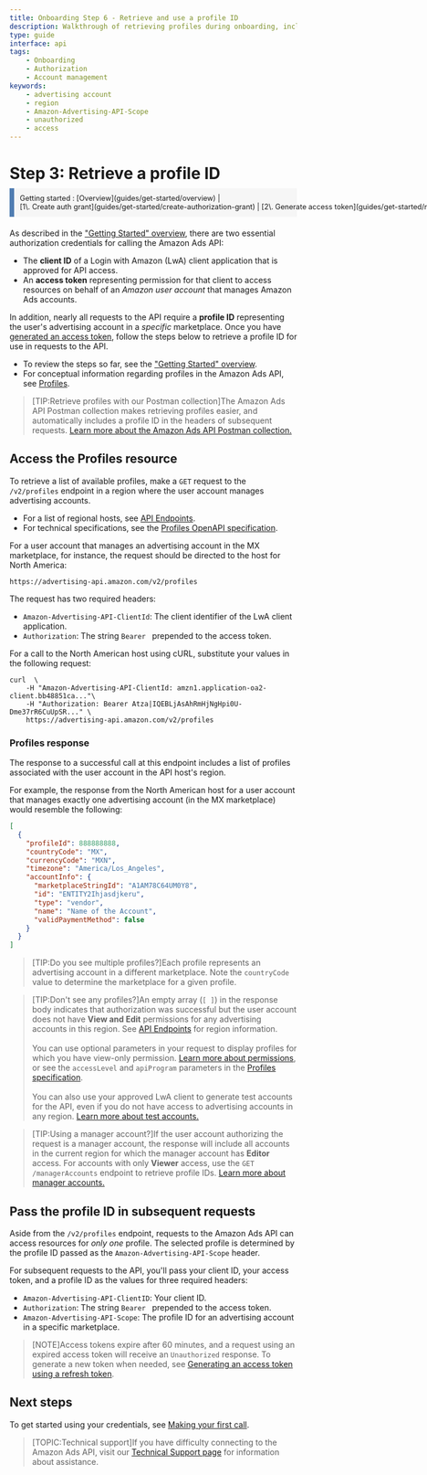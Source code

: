 ```yaml
---
title: Onboarding Step 6 - Retrieve and use a profile ID
description: Walkthrough of retrieving profiles during onboarding, including an explanation of how profiles relate to advertising accounts and marketplaces.
type: guide
interface: api
tags:
    - Onboarding
    - Authorization
    - Account management
keywords:
    - advertising account
    - region
    - Amazon-Advertising-API-Scope
    - unauthorized
    - access
---
```



# Step 3: Retrieve a profile ID

<div class="breadcrumb-top" style="display: block; font-size: .9em; margin: 0px; margin: -10px 0 20px 0; padding: 10px; background: #f6f6f6; border-left: 8px solid #4f7cb1;">Getting started : <span style="white-space: nowrap;">[Overview](guides/get-started/overview) </span> | <span style="white-space: nowrap;">[1\. Create auth grant](guides/get-started/create-authorization-grant) | [2\. Generate access token](guides/get-started/retrieve-access-token) | [**3\. Retrieve profiles**](guides/get-started/retrieve-profiles)</span></div>

As described in the ["Getting Started" overview](guides/get-started/overview), there are two essential authorization credentials for calling the Amazon Ads API:

- The **client ID** of a Login with Amazon (LwA) client application that is approved for API access.
- An **access token** representing permission for that client to access resources on behalf of an *Amazon user account* that manages Amazon Ads accounts.

In addition, nearly all requests to the API require a **profile ID** representing the user's advertising account in a _specific_ marketplace. Once you have [generated an access token](guides/get-started/retrieve-access-token), follow the steps below to retrieve a profile ID for use in requests to the API.

- To review the steps so far, see the ["Getting Started" overview](guides/get-started/overview#steps-in-this-process).
- For conceptual information regarding profiles in the Amazon Ads API, see [Profiles](guides/account-management/authorization/profiles).

>[TIP:Retrieve profiles with our Postman collection]The Amazon Ads API Postman collection makes retrieving profiles easier, and automatically includes a profile ID in the headers of subsequent requests. [Learn more about the Amazon Ads API Postman collection.](guides/get-started/using-postman-collection)

## Access the Profiles resource

To retrieve a list of available profiles, make a `GET` request to the `/v2/profiles` endpoint in a region where the user account manages advertising accounts.

- For a list of regional hosts, see [API Endpoints](reference/api-overview#api-endpoints).
- For technical specifications, see the [Profiles OpenAPI specification](reference/2/profiles).

For a user account that manages an advertising account in the MX marketplace, for instance, the request should be directed to the host for North America: 

```
https://advertising-api.amazon.com/v2/profiles
```

The request has two required headers:

- `Amazon-Advertising-API-ClientId`: The client identifier of the LwA client application.
- `Authorization`: The string `Bearer ` prepended to the access token.

For a call to the North American host using cURL, substitute your values in the following request:

```
curl  \
    -H "Amazon-Advertising-API-ClientId: amzn1.application-oa2-client.bb48851ca..."\
    -H "Authorization: Bearer Atza|IQEBLjAsAhRmHjNgHpi0U-Dme37rR6CuUpSR..." \
    https://advertising-api.amazon.com/v2/profiles
```

### Profiles response

The response to a successful call at this endpoint includes a list of profiles associated with the user account in the API host's region.

For example, the response from the North American host for a user account that manages exactly one advertising account (in the MX marketplace) would resemble the following:

```json
[
  {
    "profileId": 888888888,
    "countryCode": "MX",
    "currencyCode": "MXN",
    "timezone": "America/Los_Angeles",
    "accountInfo": {
      "marketplaceStringId": "A1AM78C64UM0Y8",
      "id": "ENTITY2Ihjasdjkeru",
      "type": "vendor",
      "name": "Name of the Account",
      "validPaymentMethod": false
    }
  }
]
```

>[TIP:Do you see multiple profiles?]Each profile represents an advertising account in a different marketplace. Note the `countryCode` value to determine the marketplace for a given profile.

>[TIP:Don't see any profiles?]An empty array (`[ ]`) in the response body indicates that authorization was successful but the user account does not have **View and Edit** permissions for any advertising accounts in this region. See [API Endpoints](reference/api-overview#api-endpoints) for region information.<br /><br />You can use optional parameters in your request to display profiles for which you have view-only permission. [Learn more about permissions](guides/account-management/permissions), or see the `accessLevel` and `apiProgram` parameters in the [Profiles specification](reference/2/profiles#tag/Profiles/operation/listProfiles).<br /><br />You can also use your approved LwA client to generate test accounts for the API, even if you do not have access to advertising accounts in any region. [Learn more about test accounts.](guides/account-management/test-accounts/overview)

>[TIP:Using a manager account?]If the user account authorizing the request is a manager account, the response will include all accounts in the current region for which the manager account has **Editor** access. For accounts with only **Viewer** access, use the `GET /managerAccounts` endpoint to retrieve profile IDs. [Learn more about manager accounts.](guides/account-management/authorization/manager-accounts)

## Pass the profile ID in subsequent requests

Aside from the `/v2/profiles` endpoint, requests to the Amazon Ads API can access resources for *only one* profile. The selected profile is determined by the profile ID passed as the `Amazon-Advertising-API-Scope` header.

For subsequent requests to the API, you'll pass your client ID, your access token, and a profile ID as the values for three required headers:

- `Amazon-Advertising-API-ClientID`: Your client ID.
- `Authorization`: The string `Bearer ` prepended to the access token.
- `Amazon-Advertising-API-Scope`: The profile ID for an advertising account in a specific marketplace.

>[NOTE]Access tokens expire after 60 minutes, and a request using an expired access token will receive an `Unauthorized` response. To generate a new token when needed, see [Generating an access token using a refresh token](guides/account-management/authorization/access-tokens#generating-an-access-token-using-a-refresh-token).

## Next steps

To get started using your credentials, see [Making your first call](guides/get-started/first-call).

>[TOPIC:Technical support]If you have difficulty connecting to the Amazon Ads API, visit our [Technical Support page](support/overview) for information about assistance.

